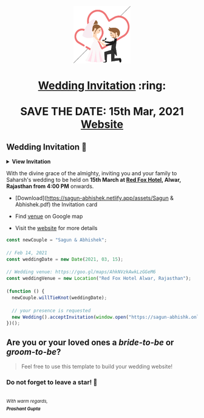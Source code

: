 <p align="center"><a href="https://www.sagun-abhishek.online/WeddingInvite/"><img src="./assets/wedding.gif" width="150px" height="150px"/></a></p>
<h1 align="center"><a href="https://sagun-abhishek.netlify.app/assets/Sagun & Abhishek.pdf">Wedding Invitation</a> :ring: <br> <br> SAVE THE DATE: 15th Mar, 2021 <br> <a href="https://sagun-abhishek.online/">Website</a></h1>

## Wedding Invitation :ring:

<details>
  <summary><strong>View Invitation</strong></summary>
  <a href="https://sagun-abhishk.online/"><img src="./assets/img/Wedding_Invitation.jpeg" /></a>
</details>

With the divine grace of the almighty, inviting you and your family to Saharsh's wedding to be held on **15th March at [Red Fox Hotel](https://goo.gl/maps/AhkNVzkAwkLzGGeM6), Alwar, Rajasthan from 4:00 PM** onwards.

- [Download](https://sagun-abhishek.netlify.app/assets/Sagun & Abhishek.pdf) the Invitation card

- Find [venue](https://goo.gl/maps/AhkNVzkAwkLzGGeM6) on Google map

- Visit the [website](https://sagun-abhishk.online) for more details

```js
const newCouple = "Sagun & Abhishek";

// Feb 14, 2021
const weddingDate = new Date(2021, 03, 15);

// Wedding venue: https://goo.gl/maps/AhkNVzkAwkLzGGeM6
const weddingVenue = new Location("Red Fox Hotel Alwar, Rajasthan");

(function () {
  newCouple.willTieKnot(weddingDate);

  // your presence is requested
  new Wedding().acceptInvitation(window.open("https://sagun-abhishk.online/"));
})();
```

## Are you or your loved ones a _bride-to-be_ or _groom-to-be_?

> Feel free to use this template to build your wedding website!

### Do not forget to leave a star! :hugs:

<br><sup><i>With warm regards,<br>
**Prashant Gupta**<i></sup><br>

